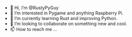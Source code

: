 - 👋 Hi, I’m @RustyPyGuy
- 👀 I’m interested in Pygame and anything Raspberry Pi.
- 🌱 I’m currently learning Rust and improving Python.
- 💞️ I’m looking to collaborate on something new and cool.
- 📫 How to reach me ...

<!---
RustyPyGuy/RustyPyGuy is a ✨ special ✨ repository because its `README.md` (this file) appears on your GitHub profile.
You can click the Preview link to take a look at your changes.
--->

